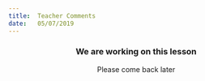 ```yaml
---
title:  Teacher Comments
date:   05/07/2019
---
```


### <center>We are working on this lesson</center>
<center>Please come back later</center>